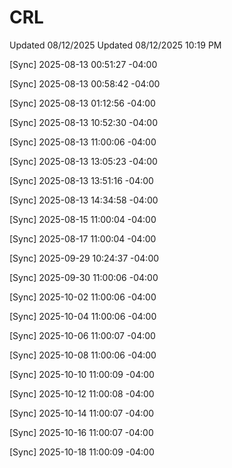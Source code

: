 # CRL
Updated 08/12/2025
Updated 08/12/2025 10:19 PM

[Sync] 2025-08-13 00:51:27 -04:00

[Sync] 2025-08-13 00:58:42 -04:00

[Sync] 2025-08-13 01:12:56 -04:00

[Sync] 2025-08-13 10:52:30 -04:00

[Sync] 2025-08-13 11:00:06 -04:00

[Sync] 2025-08-13 13:05:23 -04:00

[Sync] 2025-08-13 13:51:16 -04:00

[Sync] 2025-08-13 14:34:58 -04:00

[Sync] 2025-08-15 11:00:04 -04:00

[Sync] 2025-08-17 11:00:04 -04:00

[Sync] 2025-09-29 10:24:37 -04:00

[Sync] 2025-09-30 11:00:06 -04:00

[Sync] 2025-10-02 11:00:06 -04:00

[Sync] 2025-10-04 11:00:06 -04:00

[Sync] 2025-10-06 11:00:07 -04:00

[Sync] 2025-10-08 11:00:06 -04:00

[Sync] 2025-10-10 11:00:09 -04:00

[Sync] 2025-10-12 11:00:08 -04:00

[Sync] 2025-10-14 11:00:07 -04:00

[Sync] 2025-10-16 11:00:07 -04:00

[Sync] 2025-10-18 11:00:09 -04:00
